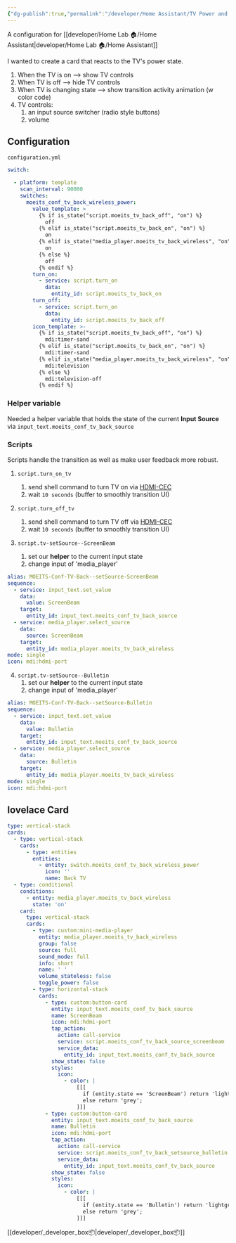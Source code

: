 ```yaml
---
{"dg-publish":true,"permalink":"/developer/Home Assistant/TV Power and Switch Template/","tags":["homeassistant","yaml"],"noteIcon":""}
---
```


A configuration for [[developer/Home Lab 🏠/Home Assistant\|developer/Home Lab 🏠/Home Assistant]]

I wanted to create a card that reacts to the TV's power state. 
1. When the TV is on --> show TV controls
2. When TV is off --> hide TV controls
2. When TV is changing state --> show transition activity animation (w color code)
3. TV controls: 
	1. an input source switcher (radio style buttons)
	2. volume

## Configuration

`configuration.yml`
```yaml
switch:

  - platform: template
    scan_interval: 90000
    switches:
      moeits_conf_tv_back_wireless_power:
        value_template: >
          {% if is_state("script.moeits_tv_back_off", "on") %}
            off
          {% elif is_state("script.moeits_tv_back_on", "on") %}
            on
          {% elif is_state("media_player.moeits_tv_back_wireless", "on") %}
            on
          {% else %}
            off
          {% endif %}
        turn_on:
          - service: script.turn_on
            data:
              entity_id: script.moeits_tv_back_on
        turn_off:
          - service: script.turn_on
            data:
              entity_id: script.moeits_tv_back_off
        icon_template: >-
          {% if is_state("script.moeits_tv_back_off", "on") %}
            mdi:timer-sand
          {% elif is_state("script.moeits_tv_back_on", "on") %}
            mdi:timer-sand
          {% elif is_state("media_player.moeits_tv_back_wireless", "on") %}
            mdi:television
          {% else %}
            mdi:television-off
          {% endif %}
```

### Helper variable

Needed a helper variable that holds the state of the current **Input Source** via `input_text.moeits_conf_tv_back_source`

### Scripts

Scripts handle the transition as well as make user feedback more robust.
1. `script.turn_on_tv` 
	1. send shell command to turn TV on via [HDMI-CEC](https://www.lifewire.com/hdmi-cec-4158343)
	2. wait `10 seconds` (buffer to smoothly transition UI)
	
2. `script.turn_off_tv`
	1. send shell command to turn TV off via [HDMI-CEC](https://www.lifewire.com/hdmi-cec-4158343)
	2. wait `10 seconds` (buffer to smoothly transition UI)
	
3. `script.tv-setSource--ScreenBeam`
	1. set our **helper** to the current input state
	2. change input of 'media_player'
```yml
alias: MOEITS-Conf-TV-Back--setSource-ScreenBeam
sequence:
  - service: input_text.set_value
    data:
      value: ScreenBeam
    target:
      entity_id: input_text.moeits_conf_tv_back_source
  - service: media_player.select_source
    data:
      source: ScreenBeam
    target:
      entity_id: media_player.moeits_tv_back_wireless
mode: single
icon: mdi:hdmi-port

```

4. `script.tv-setSource--Bulletin`
	1. set our **helper** to the current input state
	2. change input of 'media_player'
```yml
alias: MOEITS-Conf-TV-Back--setSource-Bulletin
sequence:
  - service: input_text.set_value
    data:
      value: Bulletin
    target:
      entity_id: input_text.moeits_conf_tv_back_source
  - service: media_player.select_source
    data:
      source: Bulletin
    target:
      entity_id: media_player.moeits_tv_back_wireless
mode: single
icon: mdi:hdmi-port

```

## lovelace Card
```yml
type: vertical-stack
cards:
  - type: vertical-stack
    cards:
      - type: entities
        entities:
          - entity: switch.moeits_conf_tv_back_wireless_power
            icon: ''
            name: Back TV
  - type: conditional
    conditions:
      - entity: media_player.moeits_tv_back_wireless
        state: 'on'
    card:
      type: vertical-stack
      cards:
        - type: custom:mini-media-player
          entity: media_player.moeits_tv_back_wireless
          group: false
          source: full
          sound_mode: full
          info: short
          name: ' '
          volume_stateless: false
          toggle_power: false
        - type: horizontal-stack
          cards:
            - type: custom:button-card
              entity: input_text.moeits_conf_tv_back_source
              name: ScreenBeam
              icon: mdi:hdmi-port
              tap_action:
                action: call-service
                service: script.moeits_conf_tv_back_source_screenbeam
                service_data:
                  entity_id: input_text.moeits_conf_tv_back_source
              show_state: false
              styles:
                icon:
                  - color: |
                      [[[
                        if (entity.state == 'ScreenBeam') return 'lightgreen';
                        else return 'grey';
                      ]]]
            - type: custom:button-card
              entity: input_text.moeits_conf_tv_back_source
              name: Bulletin
              icon: mdi:hdmi-port
              tap_action:
                action: call-service
                service: script.moeits_conf_tv_back_setsource_bulletin
                service_data:
                  entity_id: input_text.moeits_conf_tv_back_source
              show_state: false
              styles:
                icon:
                  - color: |
                      [[[
                        if (entity.state == 'Bulletin') return 'lightgreen';
                        else return 'grey';
                      ]]]


```

[[developer/_developer_box📦\|developer/_developer_box📦]]